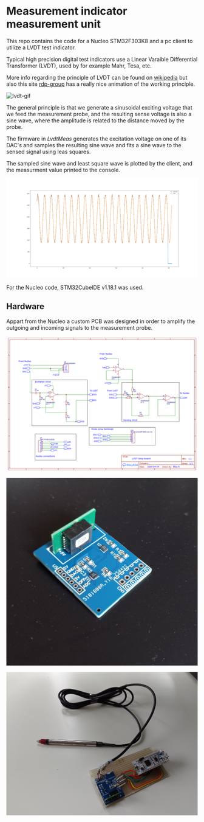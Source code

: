 # Measurement indicator measurement unit

This repo contains the code for a Nucleo STM32F303K8 and a pc client to utilize a LVDT test indicator.

Typical high precision digital test indicators use a Linear Varaible Differential Transformer (LVDT), used by for example Mahr, Tesa, etc.

More info regarding the principle of LVDT can be found on [wikipedia](https://en.wikipedia.org/wiki/Linear_variable_differential_transformer) but also this site [rdp-group](https://www.rdpe.com/ex/hiw-lvdt.htm) has a really nice animation of the working principle.

![lvdt-gif](https://www.rdpe.com/images/anim/hiw-lvdt.gif)

The general principle is that we generate a sinusoidal exciting voltage that we feed the measurement probe, and the resulting sense voltage is also a sine wave, where the amplitude is related to the distance moved by the probe.

The firmware in *LvdtMeas* generates the excitation voltage on one of its DAC's and samples the resulting sine wave and fits a sine wave to the sensed signal using leas squares.

The sampled sine wave and least square wave is plotted by the client, and the measurment value printed to the console.

![client](docs/client.png)

For the Nucleo code, STM32CubeIDE v1.18.1 was used.

## Hardware

Appart from the Nucleo a custom PCB was designed in order to amplify the outgoing and incoming signals to the measurement probe.

![](docs/schematic.png)

![](docs/board0.jpg)

![](docs/nucleo_w_board0.jpg)

